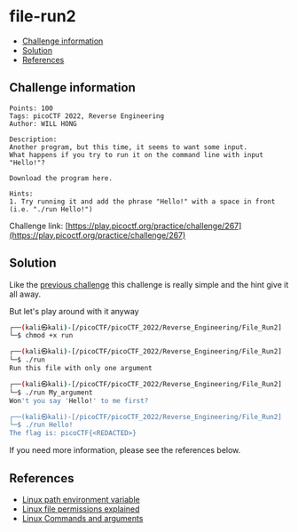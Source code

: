 # file-run2

- [Challenge information](#challenge-information)
- [Solution](#solution)
- [References](#references)

## Challenge information
```
Points: 100
Tags: picoCTF 2022, Reverse Engineering
Author: WILL HONG
 
Description:
Another program, but this time, it seems to want some input. 
What happens if you try to run it on the command line with input "Hello!"?
 
Download the program here.

Hints:
1. Try running it and add the phrase "Hello!" with a space in front (i.e. "./run Hello!")
```
Challenge link: [https://play.picoctf.org/practice/challenge/267](https://play.picoctf.org/practice/challenge/267)

## Solution

Like the [previous challenge](file-run1.md) this challenge is really simple and the hint give it all away.

But let's play around with it anyway
```bash
┌──(kali㉿kali)-[/picoCTF/picoCTF_2022/Reverse_Engineering/File_Run2]
└─$ chmod +x run

┌──(kali㉿kali)-[/picoCTF/picoCTF_2022/Reverse_Engineering/File_Run2]
└─$ ./run
Run this file with only one argument

┌──(kali㉿kali)-[/picoCTF/picoCTF_2022/Reverse_Engineering/File_Run2]
└─$ ./run My_argument
Won't you say 'Hello!' to me first?

┌──(kali㉿kali)-[/picoCTF/picoCTF_2022/Reverse_Engineering/File_Run2]
└─$ ./run Hello!     
The flag is: picoCTF{<REDACTED>}      
```

If you need more information, please see the references below.

## References

- [Linux path environment variable](https://linuxconfig.org/linux-path-environment-variable)
- [Linux file permissions explained](https://www.redhat.com/sysadmin/linux-file-permissions-explained)
- [Linux Commands and arguments](https://www.w3resource.com/linux-system-administration/commands-and-arguments.php)
